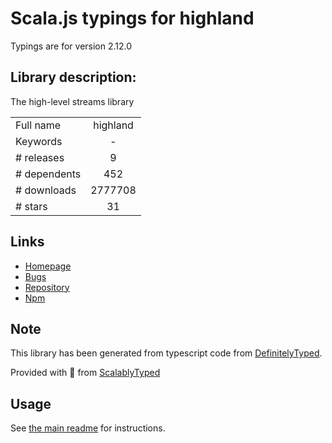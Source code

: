 
# Scala.js typings for highland

Typings are for version 2.12.0

## Library description:
The high-level streams library

|                    |                 |
| ------------------ | :-------------: |
| Full name          | highland |
| Keywords           | - |
| # releases         | 9 |
| # dependents       | 452 |
| # downloads        | 2777708 |
| # stars            | 31 |

## Links
- [Homepage](http://highlandjs.org/)
- [Bugs](https://github.com/caolan/highland/issues)
- [Repository](https://github.com/caolan/highland)
- [Npm](https://www.npmjs.com/package/highland)
    


## Note
This library has been generated from typescript code from [DefinitelyTyped](https://definitelytyped.org).

Provided with :purple_heart: from [ScalablyTyped](https://github.com/oyvindberg/ScalablyTyped)

## Usage
See [the main readme](../../readme.md) for instructions.


